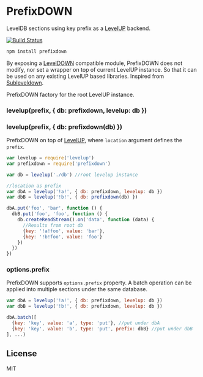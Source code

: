 # PrefixDOWN

LevelDB sections using key prefix as a [LevelUP](https://github.com/Level/levelup) backend.

[![Build Status](https://travis-ci.org/cshum/prefixdown.svg?branch=master)](https://travis-ci.org/cshum/prefixdown)

```bash
npm install prefixdown
```

By exposing a [LevelDOWN](https://github.com/Level/abstract-leveldown) compatible module, PrefixDOWN does not modify, nor set a wrapper on top of current LevelUP instance. 
So that it can be used on any existing LevelUP based libraries.
Inspired from [Subleveldown](https://github.com/mafintosh/subleveldown). 

PrefixDOWN factory for the root LevelUP instance.
### levelup(prefix, { db: prefixdown, levelup: db })
### levelup(prefix, { db: prefixdown(db) })
PrefixDOWN on top of [LevelUP](https://github.com/Level/levelup#ctor), where `location` argument defines the `prefix`.

```js
var levelup = require('levelup')
var prefixdown = require('prefixdown')

var db = levelup('./db') //root levelup instance

//location as prefix
var dbA = levelup('!a!', { db: prefixdown, levelup: db })
var dbB = levelup('!b!', { db: prefixdown(db) })

dbA.put('foo', 'bar', function () {
  dbB.put('foo', 'foo', function () {
    db.createReadStream().on('data', function (data) {
      //Results from root db
      {key: '!a!foo', value: 'bar'}, 
      {key: '!b!foo', value: 'foo'}
    })
  })
})

```

### options.prefix
PrefixDOWN supports `options.prefix` property. A batch operation can be applied into multiple sections under the same database.

```js
var dbA = levelup('!a!', { db: prefixdown, levelup: db })
var dbB = levelup('!b!', { db: prefixdown, levelup: db })

dbA.batch([
  {key: 'key', value: 'a', type: 'put'}, //put under dbA
  {key: 'key', value: 'b', type: 'put', prefix: dbB} //put under dbB
], ...)
```

## License

MIT

